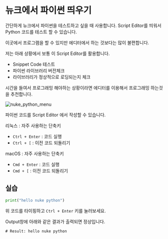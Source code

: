 # 뉴크에서 파이썬 띄우기

간단하게 뉴크에서 파이썬을 테스트하고 싶을 때 사용합니다.
Script Editor를 띄워서 Python 코드를 테스트 할 수 있습니다.

이곳에서 프로그램을 할 수 있지만 에디터에서 하는 것보다는 많이 불편합니다.

저는 아래 상황에서 보통 이 Script Editor를 활용합니다.

- Snippet Code 테스트
- 파이썬 라이브러리 버전체크
- 라이브러리가 정상적으로 로딩되는지 체크

시간을 들여서 프로그래밍 해야하는 상황이라면 에디터를 이용해서 프로그래밍 하는것을 추천합니다.

![nuke_python_menu](../figures/nuke_python_menu.png)

파이썬 코드를 Script Editor 에서 작성할 수 있습니다.

리눅스 : 자주 사용하는 단축키

- `Ctrl + Enter` : 코드 실행
- `Ctrl + [` : 이전 코드 되돌리기

macOS : 자주 사용하는 단축키

- `Cmd + Enter` : 코드 실행
- `Cmd + [` : 이전 코드 되돌리기

## 실습

```python
print("hello nuke python")
```

위 코드를 타이핑하고 `Ctrl + Enter` 키를 눌러보세요.

Output창에 아래와 같은 결과가 출력되면 정상입니다.

```
# Result: hello nuke python
```